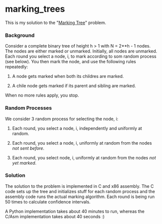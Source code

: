 # marking_trees

This is my solution to the "[Marking Tree](https://www.eecs.harvard.edu/~michaelm/postscripts/sigact2001b.pdf)" problem.

### Background
Consider a complete binary tree of height h > 1 with N = 2**h - 1 nodes.
The nodes are either marked or unmarked. Initially, all nodes are unmarked.
Each round you select a node, i, to mark according to som random process (see below).
You then mark the node, and use the following rules repeatedly:

1. A node gets marked when both its childres are marked.

2. A chile node gets marked if its parent and sibling are marked.

When no more rules apply, you stop.

### Random Processes
We consider 3 random process for selecting the node, i:

1. Each round, you select a node, i, independently and uniformly at random.

2. Each round, you select a node, i, uniformly at random from the nodes _not sent before_.

3. Each round, you select node, i, uniformly at random from the nodes _not yet marked_.

### Solution
The solution to the problem is implemented in C and x86 assembly.
The C code sets up the tree and initializes stuff for each random process and the 
assembly code runs the actual marking algorithm.
Each round is being run 50 times to calculate confidence intervals.

A Python implementation takes about 40 minutes to run, whereas the C/Asm implementation
takes about 40 seconds :)

